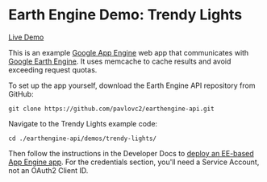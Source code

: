 Earth Engine Demo: Trendy Lights
================================

[Live Demo](https://trendy-lights-dot-ee-demos.appspot.com)

This is an example [Google App Engine](https://cloud.google.com/appengine/docs)
web app that communicates with [Google Earth Engine](https://earthengine.google.org).
It uses memcache to cache results and avoid exceeding request quotas.


To set up the app yourself, download the Earth Engine API repository from GitHub:

    git clone https://github.com/pavlovc2/earthengine-api.git
    
Navigate to the Trendy Lights example code:

    cd ./earthengine-api/demos/trendy-lights/

Then follow the instructions in the Developer Docs to
[deploy an EE-based App Engine app](
    https://developers.google.com/earth-engine/app_engine_intro#deploying-app-engine-apps-with-earth-engine).
For the credentials section, you'll need a Service Account, not an OAuth2 Client ID.

